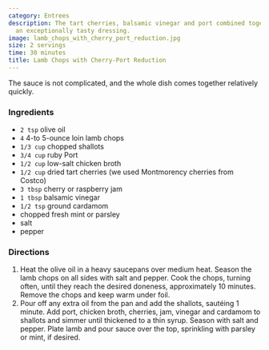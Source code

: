 ```yaml
---
category: Entrees
description: The tart cherries, balsamic vinegar and port combined together to make
  an exceptionally tasty dressing.
image: lamb_chops_with_cherry_port_reduction.jpg
size: 2 servings
time: 30 minutes
title: Lamb Chops with Cherry-Port Reduction
---
```


The sauce is not complicated, and the whole dish comes together relatively quickly.

### Ingredients

* `2 tsp` olive oil
* `4` 4-to 5-ounce loin lamb chops
* `1/3 cup` chopped shallots
* `3/4 cup` ruby Port
* `1/2 cup` low-salt chicken broth
* `1/2 cup` dried tart cherries (we used Montmorency cherries from Costco)
* `3 tbsp` cherry or raspberry jam
* `1 tbsp` balsamic vinegar
* `1/2 tsp` ground cardamom
* chopped fresh mint or parsley
* salt
* pepper

### Directions

1. Heat the olive oil in a heavy saucepans over medium heat. Season the lamb chops on all sides with salt and pepper. Cook the chops, turning often, until they reach the desired doneness, approximately 10 minutes. Remove the chops and keep warm under foil.
2. Pour off any extra oil from the pan and add the shallots, sautéing 1 minute. Add port, chicken broth, cherries, jam, vinegar and cardamom to shallots and simmer until thickened to a thin syrup. Season with salt and pepper. Plate lamb and pour sauce over the top, sprinkling with parsley or mint, if desired.